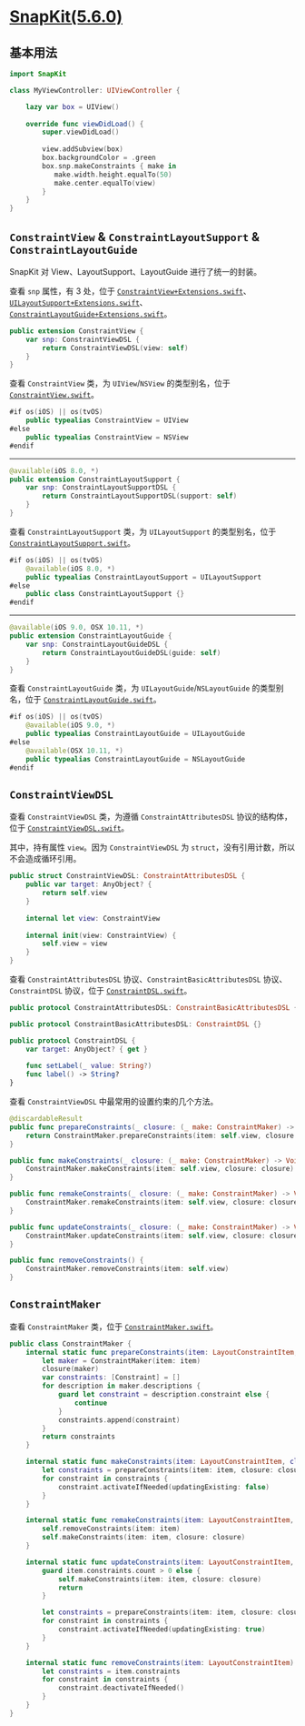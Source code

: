 # [SnapKit(5.6.0)](https://github.com/SnapKit/SnapKit/tree/5.6.0)

## 基本用法
```swift
import SnapKit

class MyViewController: UIViewController {

    lazy var box = UIView()
    
    override func viewDidLoad() {
        super.viewDidLoad()
        
        view.addSubview(box)
        box.backgroundColor = .green
        box.snp.makeConstraints { make in
           make.width.height.equalTo(50)
           make.center.equalTo(view)
        }
    }
}
```

## `ConstraintView` & `ConstraintLayoutSupport` & `ConstraintLayoutGuide`
SnapKit 对 View、LayoutSupport、LayoutGuide 进行了统一的封装。

查看 `snp` 属性，有 3 处，位于 [`ConstraintView+Extensions.swift`](https://github.com/SnapKit/SnapKit/blob/5.6.0/Sources/ConstraintView%2BExtensions.swift)、[`UILayoutSupport+Extensions.swift`](https://github.com/SnapKit/SnapKit/blob/5.6.0/Sources/UILayoutSupport%2BExtensions.swift)、[`ConstraintLayoutGuide+Extensions.swift`](https://github.com/SnapKit/SnapKit/blob/5.6.0/Sources/ConstraintLayoutGuide%2BExtensions.swift)。

```swift
public extension ConstraintView {
    var snp: ConstraintViewDSL {
        return ConstraintViewDSL(view: self)
    }
}
```

查看 `ConstraintView` 类，为 `UIView`/`NSView` 的类型别名，位于 [`ConstraintView.swift`](https://github.com/SnapKit/SnapKit/blob/5.6.0/Sources/ConstraintView.swift)。

```swift
#if os(iOS) || os(tvOS)
    public typealias ConstraintView = UIView
#else
    public typealias ConstraintView = NSView
#endif
```

---

```swift
@available(iOS 8.0, *)
public extension ConstraintLayoutSupport {
    var snp: ConstraintLayoutSupportDSL {
        return ConstraintLayoutSupportDSL(support: self)
    }
}
```

查看 `ConstraintLayoutSupport` 类，为 `UILayoutSupport` 的类型别名，位于 [`ConstraintLayoutSupport.swift`](https://github.com/SnapKit/SnapKit/blob/5.6.0/Sources/ConstraintLayoutSupport.swift)。

```swift
#if os(iOS) || os(tvOS)
    @available(iOS 8.0, *)
    public typealias ConstraintLayoutSupport = UILayoutSupport
#else
    public class ConstraintLayoutSupport {}
#endif
```

---

```swift
@available(iOS 9.0, OSX 10.11, *)
public extension ConstraintLayoutGuide {
    var snp: ConstraintLayoutGuideDSL {
        return ConstraintLayoutGuideDSL(guide: self)
    }
}
```

查看 `ConstraintLayoutGuide` 类，为 `UILayoutGuide`/`NSLayoutGuide` 的类型别名，位于 [`ConstraintLayoutGuide.swift`](https://github.com/SnapKit/SnapKit/blob/5.6.0/Sources/ConstraintLayoutGuide.swift)。

```swift
#if os(iOS) || os(tvOS)
    @available(iOS 9.0, *)
    public typealias ConstraintLayoutGuide = UILayoutGuide
#else
    @available(OSX 10.11, *)
    public typealias ConstraintLayoutGuide = NSLayoutGuide
#endif
```

## `ConstraintViewDSL`
查看 `ConstraintViewDSL` 类，为遵循 `ConstraintAttributesDSL` 协议的结构体，位于 [`ConstraintViewDSL.swift`](https://github.com/SnapKit/SnapKit/blob/5.6.0/Sources/ConstraintViewDSL.swift)。

其中，持有属性 `view`。因为 `ConstraintViewDSL` 为 `struct`，没有引用计数，所以不会造成循环引用。

```swift
public struct ConstraintViewDSL: ConstraintAttributesDSL {
    public var target: AnyObject? {
        return self.view
    }
    
    internal let view: ConstraintView
    
    internal init(view: ConstraintView) {
        self.view = view   
    }
}
```

查看 `ConstraintAttributesDSL` 协议、`ConstraintBasicAttributesDSL` 协议、`ConstraintDSL` 协议，位于 [`ConstraintDSL.swift`](https://github.com/SnapKit/SnapKit/blob/5.6.0/Sources/ConstraintDSL.swift)。

```swift
public protocol ConstraintAttributesDSL: ConstraintBasicAttributesDSL {}

public protocol ConstraintBasicAttributesDSL: ConstraintDSL {}

public protocol ConstraintDSL {
    var target: AnyObject? { get }
    
    func setLabel(_ value: String?)
    func label() -> String?
}
```

查看 `ConstraintViewDSL` 中最常用的设置约束的几个方法。

```swift
@discardableResult
public func prepareConstraints(_ closure: (_ make: ConstraintMaker) -> Void) -> [Constraint] {
    return ConstraintMaker.prepareConstraints(item: self.view, closure: closure)
}

public func makeConstraints(_ closure: (_ make: ConstraintMaker) -> Void) {
    ConstraintMaker.makeConstraints(item: self.view, closure: closure)
}

public func remakeConstraints(_ closure: (_ make: ConstraintMaker) -> Void) {
    ConstraintMaker.remakeConstraints(item: self.view, closure: closure)
}

public func updateConstraints(_ closure: (_ make: ConstraintMaker) -> Void) {
    ConstraintMaker.updateConstraints(item: self.view, closure: closure)
}

public func removeConstraints() {
    ConstraintMaker.removeConstraints(item: self.view)
}
```

## `ConstraintMaker`
查看 `ConstraintMaker` 类，位于 [`ConstraintMaker.swift`](https://github.com/SnapKit/SnapKit/blob/5.6.0/Sources/ConstraintMaker.swift)。

```swift
public class ConstraintMaker {
    internal static func prepareConstraints(item: LayoutConstraintItem, closure: (_ make: ConstraintMaker) -> Void) -> [Constraint] {
        let maker = ConstraintMaker(item: item)
        closure(maker)
        var constraints: [Constraint] = []
        for description in maker.descriptions {
            guard let constraint = description.constraint else {
                continue
            }
            constraints.append(constraint)
        }
        return constraints
    }

    internal static func makeConstraints(item: LayoutConstraintItem, closure: (_ make: ConstraintMaker) -> Void) {
        let constraints = prepareConstraints(item: item, closure: closure)
        for constraint in constraints {
            constraint.activateIfNeeded(updatingExisting: false)
        }
    }

    internal static func remakeConstraints(item: LayoutConstraintItem, closure: (_ make: ConstraintMaker) -> Void) {
        self.removeConstraints(item: item)
        self.makeConstraints(item: item, closure: closure)
    }

    internal static func updateConstraints(item: LayoutConstraintItem, closure: (_ make: ConstraintMaker) -> Void) {
        guard item.constraints.count > 0 else {
            self.makeConstraints(item: item, closure: closure)
            return
        }

        let constraints = prepareConstraints(item: item, closure: closure)
        for constraint in constraints {
            constraint.activateIfNeeded(updatingExisting: true)
        }
    }

    internal static func removeConstraints(item: LayoutConstraintItem) {
        let constraints = item.constraints
        for constraint in constraints {
            constraint.deactivateIfNeeded()
        }
    }
}
```


